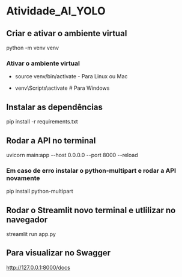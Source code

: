 # Atividade_AI_YOLO

## Criar e ativar o ambiente virtual

python -m venv venv

### Ativar o ambiente virtual
* source venv/bin/activate  - Para Linux ou Mac

* venv\Scripts\activate  # Para Windows

## Instalar as dependências

pip install -r requirements.txt

## Rodar a API no terminal

uvicorn main:app --host 0.0.0.0 --port 8000 --reload

### Em caso de erro instalar o python-multipart e rodar a API novamente

pip install python-multipart

## Rodar o Streamlit novo terminal e utlilizar no navegador

streamlit run app.py

## Para visualizar no Swagger

http://127.0.0.1:8000/docs